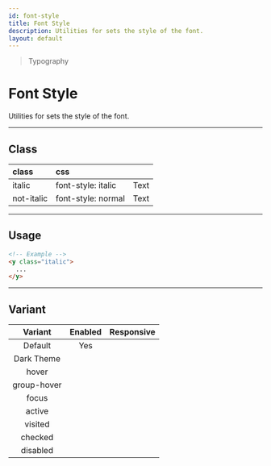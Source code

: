 ```yaml
---
id: font-style
title: Font Style
description: Utilities for sets the style of the font.
layout: default
---
```


> Typography

# Font Style

Utilities for sets the style of the font.

---

## Class

| <span class="px-3 py-1 text-white dark:text-charcoal-100 bg-charcoal-100 dark:bg-gray-600 rounded-full">class</span> | <span class="px-3 py-1 text-white dark:text-charcoal-100 bg-charcoal-100 dark:bg-gray-600 rounded-full">css</span> | |
|:--|:--|:-:|
| italic | font-style: italic | <y class="text-lg italic">Text</y> |
| not-italic | font-style: normal | <y class="text-lg not-italic">Text</y> |

---

## Usage

```html
<!-- Example -->
<y class="italic">
  ...
</y>
```

---

## Variant

| <span class="font-semibold underline">Variant</span> | <span class="font-semibold underline">Enabled</span> | <span class="font-semibold underline">Responsive</span> |
|:-:|:-:|:-:|
| Default | Yes | |
| Dark Theme | | |
| hover| | |
| group-hover | | |
| focus | | |
| active | | |
| visited | | |
| checked | | |
| disabled | | |